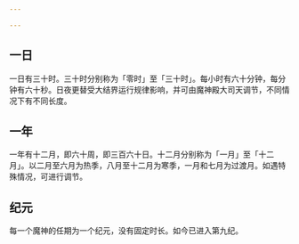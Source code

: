 ```yaml
---

---
```

## 一日

一日有三十时。三十时分别称为「零时」至「三十时」。每小时有六十分钟，每分钟有六十秒。日夜更替受大结界运行规律影响，并可由魔神殿大司天调节，不同情况下有不同长度。

## 一年

一年有十二月，即六十周，即三百六十日。十二月分别称为「一月」至「十二月」。以二月至六月为热季，八月至十二月为寒季，一月和七月为过渡月。如遇特殊情况，可进行调节。

## 纪元

每一个魔神的任期为一个纪元，没有固定时长。如今已进入第九纪。